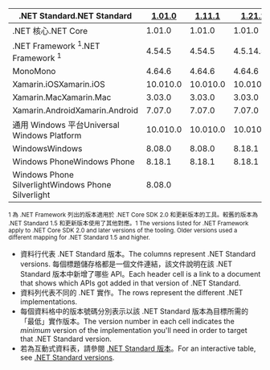 | <span data-ttu-id="cdd82-101">.NET Standard</span><span class="sxs-lookup"><span data-stu-id="cdd82-101">.NET Standard</span></span>              | <span data-ttu-id="cdd82-102">[1.0]</span><span class="sxs-lookup"><span data-stu-id="cdd82-102">[1.0]</span></span> | <span data-ttu-id="cdd82-103">[1.1]</span><span class="sxs-lookup"><span data-stu-id="cdd82-103">[1.1]</span></span>  | <span data-ttu-id="cdd82-104">[1.2]</span><span class="sxs-lookup"><span data-stu-id="cdd82-104">[1.2]</span></span> | <span data-ttu-id="cdd82-105">[1.3]</span><span class="sxs-lookup"><span data-stu-id="cdd82-105">[1.3]</span></span> | <span data-ttu-id="cdd82-106">[1.4]</span><span class="sxs-lookup"><span data-stu-id="cdd82-106">[1.4]</span></span> | <span data-ttu-id="cdd82-107">[1.5]</span><span class="sxs-lookup"><span data-stu-id="cdd82-107">[1.5]</span></span>      | <span data-ttu-id="cdd82-108">[1.6]</span><span class="sxs-lookup"><span data-stu-id="cdd82-108">[1.6]</span></span>      | <span data-ttu-id="cdd82-109">[2.0]</span><span class="sxs-lookup"><span data-stu-id="cdd82-109">[2.0]</span></span>      |
|----------------------------|-------|--------|-------|-------|-------|------------|------------|------------|
| <span data-ttu-id="cdd82-110">.NET 核心</span><span class="sxs-lookup"><span data-stu-id="cdd82-110">.NET Core</span></span>                  | <span data-ttu-id="cdd82-111">1.0</span><span class="sxs-lookup"><span data-stu-id="cdd82-111">1.0</span></span>   | <span data-ttu-id="cdd82-112">1.0</span><span class="sxs-lookup"><span data-stu-id="cdd82-112">1.0</span></span>    | <span data-ttu-id="cdd82-113">1.0</span><span class="sxs-lookup"><span data-stu-id="cdd82-113">1.0</span></span>   | <span data-ttu-id="cdd82-114">1.0</span><span class="sxs-lookup"><span data-stu-id="cdd82-114">1.0</span></span>   | <span data-ttu-id="cdd82-115">1.0</span><span class="sxs-lookup"><span data-stu-id="cdd82-115">1.0</span></span>   | <span data-ttu-id="cdd82-116">1.0</span><span class="sxs-lookup"><span data-stu-id="cdd82-116">1.0</span></span>        | <span data-ttu-id="cdd82-117">1.0</span><span class="sxs-lookup"><span data-stu-id="cdd82-117">1.0</span></span>        | <span data-ttu-id="cdd82-118">2.0</span><span class="sxs-lookup"><span data-stu-id="cdd82-118">2.0</span></span>        |
| <span data-ttu-id="cdd82-119">.NET Framework <sup>1</sup></span><span class="sxs-lookup"><span data-stu-id="cdd82-119">.NET Framework <sup>1</sup></span></span>| <span data-ttu-id="cdd82-120">4.5</span><span class="sxs-lookup"><span data-stu-id="cdd82-120">4.5</span></span>   | <span data-ttu-id="cdd82-121">4.5</span><span class="sxs-lookup"><span data-stu-id="cdd82-121">4.5</span></span>    | <span data-ttu-id="cdd82-122">4.5.1</span><span class="sxs-lookup"><span data-stu-id="cdd82-122">4.5.1</span></span> | <span data-ttu-id="cdd82-123">4.6</span><span class="sxs-lookup"><span data-stu-id="cdd82-123">4.6</span></span>   | <span data-ttu-id="cdd82-124">4.6.1</span><span class="sxs-lookup"><span data-stu-id="cdd82-124">4.6.1</span></span> | <span data-ttu-id="cdd82-125">4.6.1</span><span class="sxs-lookup"><span data-stu-id="cdd82-125">4.6.1</span></span>      | <span data-ttu-id="cdd82-126">4.6.1</span><span class="sxs-lookup"><span data-stu-id="cdd82-126">4.6.1</span></span>      | <span data-ttu-id="cdd82-127">4.6.1</span><span class="sxs-lookup"><span data-stu-id="cdd82-127">4.6.1</span></span>      |
| <span data-ttu-id="cdd82-128">Mono</span><span class="sxs-lookup"><span data-stu-id="cdd82-128">Mono</span></span>                       | <span data-ttu-id="cdd82-129">4.6</span><span class="sxs-lookup"><span data-stu-id="cdd82-129">4.6</span></span>   | <span data-ttu-id="cdd82-130">4.6</span><span class="sxs-lookup"><span data-stu-id="cdd82-130">4.6</span></span>    | <span data-ttu-id="cdd82-131">4.6</span><span class="sxs-lookup"><span data-stu-id="cdd82-131">4.6</span></span>   | <span data-ttu-id="cdd82-132">4.6</span><span class="sxs-lookup"><span data-stu-id="cdd82-132">4.6</span></span>   | <span data-ttu-id="cdd82-133">4.6</span><span class="sxs-lookup"><span data-stu-id="cdd82-133">4.6</span></span>   | <span data-ttu-id="cdd82-134">4.6</span><span class="sxs-lookup"><span data-stu-id="cdd82-134">4.6</span></span>        | <span data-ttu-id="cdd82-135">4.6</span><span class="sxs-lookup"><span data-stu-id="cdd82-135">4.6</span></span>        | <span data-ttu-id="cdd82-136">5.4</span><span class="sxs-lookup"><span data-stu-id="cdd82-136">5.4</span></span>        |
| <span data-ttu-id="cdd82-137">Xamarin.iOS</span><span class="sxs-lookup"><span data-stu-id="cdd82-137">Xamarin.iOS</span></span>                | <span data-ttu-id="cdd82-138">10.0</span><span class="sxs-lookup"><span data-stu-id="cdd82-138">10.0</span></span>  | <span data-ttu-id="cdd82-139">10.0</span><span class="sxs-lookup"><span data-stu-id="cdd82-139">10.0</span></span>   | <span data-ttu-id="cdd82-140">10.0</span><span class="sxs-lookup"><span data-stu-id="cdd82-140">10.0</span></span>  | <span data-ttu-id="cdd82-141">10.0</span><span class="sxs-lookup"><span data-stu-id="cdd82-141">10.0</span></span>  | <span data-ttu-id="cdd82-142">10.0</span><span class="sxs-lookup"><span data-stu-id="cdd82-142">10.0</span></span>  | <span data-ttu-id="cdd82-143">10.0</span><span class="sxs-lookup"><span data-stu-id="cdd82-143">10.0</span></span>       | <span data-ttu-id="cdd82-144">10.0</span><span class="sxs-lookup"><span data-stu-id="cdd82-144">10.0</span></span>       | <span data-ttu-id="cdd82-145">10.14</span><span class="sxs-lookup"><span data-stu-id="cdd82-145">10.14</span></span>      |
| <span data-ttu-id="cdd82-146">Xamarin.Mac</span><span class="sxs-lookup"><span data-stu-id="cdd82-146">Xamarin.Mac</span></span>                | <span data-ttu-id="cdd82-147">3.0</span><span class="sxs-lookup"><span data-stu-id="cdd82-147">3.0</span></span>   | <span data-ttu-id="cdd82-148">3.0</span><span class="sxs-lookup"><span data-stu-id="cdd82-148">3.0</span></span>    | <span data-ttu-id="cdd82-149">3.0</span><span class="sxs-lookup"><span data-stu-id="cdd82-149">3.0</span></span>   | <span data-ttu-id="cdd82-150">3.0</span><span class="sxs-lookup"><span data-stu-id="cdd82-150">3.0</span></span>   | <span data-ttu-id="cdd82-151">3.0</span><span class="sxs-lookup"><span data-stu-id="cdd82-151">3.0</span></span>   | <span data-ttu-id="cdd82-152">3.0</span><span class="sxs-lookup"><span data-stu-id="cdd82-152">3.0</span></span>        | <span data-ttu-id="cdd82-153">3.0</span><span class="sxs-lookup"><span data-stu-id="cdd82-153">3.0</span></span>        | <span data-ttu-id="cdd82-154">3.8</span><span class="sxs-lookup"><span data-stu-id="cdd82-154">3.8</span></span>        |
| <span data-ttu-id="cdd82-155">Xamarin.Android</span><span class="sxs-lookup"><span data-stu-id="cdd82-155">Xamarin.Android</span></span>            | <span data-ttu-id="cdd82-156">7.0</span><span class="sxs-lookup"><span data-stu-id="cdd82-156">7.0</span></span>   | <span data-ttu-id="cdd82-157">7.0</span><span class="sxs-lookup"><span data-stu-id="cdd82-157">7.0</span></span>    | <span data-ttu-id="cdd82-158">7.0</span><span class="sxs-lookup"><span data-stu-id="cdd82-158">7.0</span></span>   | <span data-ttu-id="cdd82-159">7.0</span><span class="sxs-lookup"><span data-stu-id="cdd82-159">7.0</span></span>   | <span data-ttu-id="cdd82-160">7.0</span><span class="sxs-lookup"><span data-stu-id="cdd82-160">7.0</span></span>   | <span data-ttu-id="cdd82-161">7.0</span><span class="sxs-lookup"><span data-stu-id="cdd82-161">7.0</span></span>        | <span data-ttu-id="cdd82-162">7.0</span><span class="sxs-lookup"><span data-stu-id="cdd82-162">7.0</span></span>        | <span data-ttu-id="cdd82-163">8.0</span><span class="sxs-lookup"><span data-stu-id="cdd82-163">8.0</span></span>        |
| <span data-ttu-id="cdd82-164">通用 Windows 平台</span><span class="sxs-lookup"><span data-stu-id="cdd82-164">Universal Windows Platform</span></span> | <span data-ttu-id="cdd82-165">10.0</span><span class="sxs-lookup"><span data-stu-id="cdd82-165">10.0</span></span>  | <span data-ttu-id="cdd82-166">10.0</span><span class="sxs-lookup"><span data-stu-id="cdd82-166">10.0</span></span>   | <span data-ttu-id="cdd82-167">10.0</span><span class="sxs-lookup"><span data-stu-id="cdd82-167">10.0</span></span>  | <span data-ttu-id="cdd82-168">10.0</span><span class="sxs-lookup"><span data-stu-id="cdd82-168">10.0</span></span>  | <span data-ttu-id="cdd82-169">10.0</span><span class="sxs-lookup"><span data-stu-id="cdd82-169">10.0</span></span>  | <span data-ttu-id="cdd82-170">10.0.16299</span><span class="sxs-lookup"><span data-stu-id="cdd82-170">10.0.16299</span></span> | <span data-ttu-id="cdd82-171">10.0.16299</span><span class="sxs-lookup"><span data-stu-id="cdd82-171">10.0.16299</span></span> | <span data-ttu-id="cdd82-172">10.0.16299</span><span class="sxs-lookup"><span data-stu-id="cdd82-172">10.0.16299</span></span> |
| <span data-ttu-id="cdd82-173">Windows</span><span class="sxs-lookup"><span data-stu-id="cdd82-173">Windows</span></span>                    | <span data-ttu-id="cdd82-174">8.0</span><span class="sxs-lookup"><span data-stu-id="cdd82-174">8.0</span></span>   | <span data-ttu-id="cdd82-175">8.0</span><span class="sxs-lookup"><span data-stu-id="cdd82-175">8.0</span></span>    | <span data-ttu-id="cdd82-176">8.1</span><span class="sxs-lookup"><span data-stu-id="cdd82-176">8.1</span></span>   |       |       |            |            |            |
| <span data-ttu-id="cdd82-177">Windows Phone</span><span class="sxs-lookup"><span data-stu-id="cdd82-177">Windows Phone</span></span>              | <span data-ttu-id="cdd82-178">8.1</span><span class="sxs-lookup"><span data-stu-id="cdd82-178">8.1</span></span>   | <span data-ttu-id="cdd82-179">8.1</span><span class="sxs-lookup"><span data-stu-id="cdd82-179">8.1</span></span>    | <span data-ttu-id="cdd82-180">8.1</span><span class="sxs-lookup"><span data-stu-id="cdd82-180">8.1</span></span>   |       |       |            |            |            |
| <span data-ttu-id="cdd82-181">Windows Phone Silverlight</span><span class="sxs-lookup"><span data-stu-id="cdd82-181">Windows Phone Silverlight</span></span>  | <span data-ttu-id="cdd82-182">8.0</span><span class="sxs-lookup"><span data-stu-id="cdd82-182">8.0</span></span>   |        |       |       |       |            |            |            |

<span data-ttu-id="cdd82-183"><sup>1 為 .NET Framework 列出的版本適用於 .NET Core SDK 2.0 和更新版本的工具。較舊的版本為 .NET Standard 1.5 和更新版本使用了其他對應。</sup></span><span class="sxs-lookup"><span data-stu-id="cdd82-183"><sup>1 The versions listed for .NET Framework apply to .NET Core SDK 2.0 and later versions of the tooling. Older versions used a different mapping for .NET Standard 1.5 and higher. </sup></span></span>

- <span data-ttu-id="cdd82-184">資料行代表 .NET Standard 版本。</span><span class="sxs-lookup"><span data-stu-id="cdd82-184">The columns represent .NET Standard versions.</span></span> <span data-ttu-id="cdd82-185">每個標題儲存格都是一個文件連結，該文件說明在該 .NET Standard 版本中新增了哪些 API。</span><span class="sxs-lookup"><span data-stu-id="cdd82-185">Each header cell is a link to a document that shows which APIs got added in that version of .NET Standard.</span></span>
- <span data-ttu-id="cdd82-186">資料列代表不同的 .NET 實作。</span><span class="sxs-lookup"><span data-stu-id="cdd82-186">The rows represent the different .NET implementations.</span></span>
- <span data-ttu-id="cdd82-187">每個資料格中的版本號碼分別表示以該 .NET Standard 版本為目標所需的「最低」實作版本。</span><span class="sxs-lookup"><span data-stu-id="cdd82-187">The version number in each cell indicates the *minimum* version of the implementation you'll need in order to target that .NET Standard version.</span></span>
- <span data-ttu-id="cdd82-188">若為互動式資料表，請參閱 [.NET Standard 版本](http://immo.landwerth.net/netstandard-versions/#)。</span><span class="sxs-lookup"><span data-stu-id="cdd82-188">For an interactive table, see [.NET Standard versions](http://immo.landwerth.net/netstandard-versions/#).</span></span>

[1.0]: https://github.com/dotnet/standard/blob/master/docs/versions/netstandard1.0.md
[1.1]: https://github.com/dotnet/standard/blob/master/docs/versions/netstandard1.1.md
[1.2]: https://github.com/dotnet/standard/blob/master/docs/versions/netstandard1.2.md
[1.3]: https://github.com/dotnet/standard/blob/master/docs/versions/netstandard1.3.md
[1.4]: https://github.com/dotnet/standard/blob/master/docs/versions/netstandard1.4.md
[1.5]: https://github.com/dotnet/standard/blob/master/docs/versions/netstandard1.5.md
[1.6]: https://github.com/dotnet/standard/blob/master/docs/versions/netstandard1.6.md
[2.0]: https://github.com/dotnet/standard/blob/master/docs/versions/netstandard2.0.md
